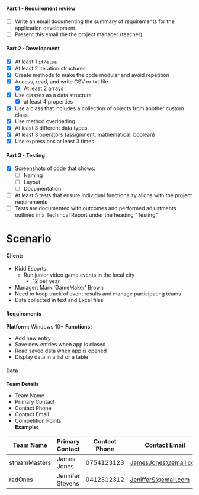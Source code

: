 #### Part 1 - Requirement review
- [ ] Write an email documenting the summary of requirements for the application development.
- [ ] Present this email the the project manager (teacher).
#### Part 2 - Development
- [x] At least 1 `if/else`
- [x] At least 2 iteration structures
- [x] Create methods to make the code modular and avoid repetition
- [x] Access, read, and write CSV or txt file
	- [x] At least 2 arrays
- [x] Use classes as a data structure
	- [x] at least 4 properties
- [x] Use a class that includes a collection of objects from another custom class
- [x] Use method overloading
- [x] At least 3 different data types
- [x] At least 3 operators (assignment, mathematical, boolean)
- [x] Use expressions at least 3 times
#### Part 3 - Testing
- [x] Screenshots of code that shows:
	- [ ] Naming
	- [ ] Layout
	- [ ] Documentation
- [ ] At least 5 tests that ensure individual functionality aligns with the project requirements
- [ ] Tests are documented with outcomes and performed adjustments outlined in a Techincal Report under the heading "Testing"

# Scenario
#### Client:
- Kidd Esports
	- Run junior video game events in the local city
		- 12 per year
- Manager: Mark 'GameMaker' Brown
- Need to keep track of event results and manage participating teams
- Data collected in text and Excel files
#### Requirements
**Platform:** Windows 10+
**Functions:**
- Add new entry
- Save new entries when app is closed
- Read saved data when app is opened
- Display data in a list or a table
#### Data
**Team Details**
- Team Name
- Primary Contact
- Contact Phone
- Contact Email
- Competition Points <br>
**Example:**

| Team Name     | Primary Contact  | Contact Phone | Contact Email        | Competition Points |
| ------------- | ---------------- | ------------- | -------------------- | ------------------ |
| streamMasters | James Jones      | 0754123123    | JamesJones@email.com | 100                |
| radOnes       | Jennifer Stevens | 0412312312    | JenifferS@email.com  | 200                |
